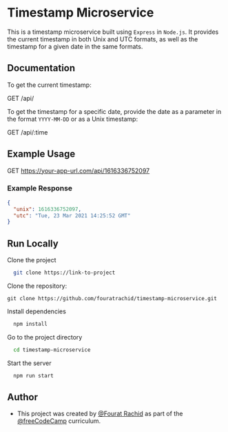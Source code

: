 
# Timestamp Microservice

This is a timestamp microservice built using `Express` in `Node.js`. It provides the current timestamp in both Unix and UTC formats, as well as the timestamp for a given date in the same formats.


## Documentation


To get the current timestamp:

GET /api/


To get the timestamp for a specific date, provide the date as a parameter in the format `YYYY-MM-DD` or as a Unix timestamp:

GET /api/:time

## Example Usage

GET https://your-app-url.com/api/1616336752097


### Example Response

```json
{
  "unix": 1616336752097,
  "utc": "Tue, 23 Mar 2021 14:25:52 GMT"
}
```

## Run Locally

Clone the project

```bash
  git clone https://link-to-project
```



Clone the repository:
```
git clone https://github.com/fouratrachid/timestamp-microservice.git
```

Install dependencies

```bash
  npm install
```
Go to the project directory

```bash
  cd timestamp-microservice
```
Start the server

```bash
  npm run start
```
## Author 

- This project was created by [@Fourat Rachid](https://github.com/fouratrachid) as part of the [@freeCodeCamp](https://www.freecodecamp.org/learn/back-end-development-and-apis/back-end-development-and-apis-projects/timestamp-microservice ) curriculum.

